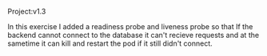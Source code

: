 Project:v1.3

In this exercise I added a readiness probe and liveness probe so that If
the backend cannot connect to the database it can't recieve requests and at the sametime it can
kill and restart the pod if it still didn't connect.
